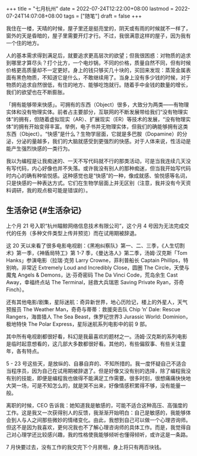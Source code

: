 +++
title = "七月杭州"
date = 2022-07-24T12:22:00+08:00
lastmod = 2022-07-24T14:07:08+08:00
tags = ["随笔"]
draft = false
+++

我住在一楼，天晴的时候，屋子里还是挺亮堂的，阴天或有雨的时候就不一样了，窗外的天是昏暗的，屋子里需要开灯才行。不过，我很满意这样的屋子，因为我有一个住的地方。

人的基本需求得到满足后，就要追求更高层次的欲望；但我很困惑：对物质的追求到哪里才算尽头？打个比方，一个电炒锅，不同的价格，质量自然不同，但有时候价格更高质量却不一定更好。身上的钱只够买几十块的，买回来发现：蒸笼金属表面有黑色物质，不知道它是什么，不敢继续用了。当身上没有多少钱的时候，对于物质的追求自然很低，有住的地方、能够吃饱就行。随着手中金钱的数量的增长，我们的欲望也在不断膨胀。

「拥有能够带来快感」。可拥有的东西（Object）很多，大致分为两类——有物理实体和没有物理实体。前者占主要部分，互联网的不断发展带给我们“没有物理实体”的拥有，但随着虚拟现实（AR）、扩展现实（ER）等技术的发展，“没有物理实体”的拥有开始变得丰富。举例，电子书并无物理实体，但我们的确能够拥有这类东西（Object）。“快感”是什么？生物学层面，它就是多巴胺（Dopamine）的分泌，分泌的量越多，我们的大脑就感受到更强烈的快感。对于人体来说，性活动是能产生强烈快感的一类行为。

我以为编程是让我痴迷的、一天不写代码就不行的那类活动，可是当我连续几天没有写代码，内心好像也并不失落。或许我没有别人的那种痴迷，但当我开始写代码时内心的确有种愉悦感。这种感觉也是“快感”的一种，像成就感、愉悦感等名词，只是快感的一种表达方式。它们在生物学层面上并无区别（注意，我并没有今天资料调研，我的观点极可能是错误的）。


## 生活杂记 {#生活杂记}

上个月 21 号入职“杭州瞄鲸网络信息技术有限公司”，这个月 4 号因为无法完成交代的任务（多种文件类型上传并预览）而在试用期被辞退。

这 20 天以来看了很多电影电视剧：《黑袍纠察队》第一、二、三季，《人生切割术》第一季，《神盾局特工》第 1-7 季，《曼达洛人》第二季，汤姆·汉克斯「Tom Hanks」参演电影（拉瑞·克劳 Larry Crowne，菲利普船长 Captain Phillips，特别响，非常近 Extremely Loud and Incredibly Close，圆圈 The Circle，天使与魔鬼 Angels &amp; Demons，达·芬奇密码 The Da Vinci Code，荒岛余生 Cast Away，幸福终点站 The Terminal，拯救大兵瑞恩 Saving Private Ryan，芬奇 Finch）。

还有其他电影/剧集，星际迷航：奇异新世界，地心历险记，楼上的外星人，天气预报员 The Weather Man，奇奇与蒂蒂：救援突击队 Chip ’n’ Dale: Rescue Rangers，海兽猎人 The Sea Beast，侏罗纪世界3 Jurassic World: Dominion，极地特快 The Polar Express，星际迷航系列电影中的前 9 部。

其中所有电视剧都很好看，科幻是我最喜欢的题材之一。汤姆·汉克斯的系列电影是临时起意想看的，这几部大多数都很好看。其他的，有些偏叙事、有些关注童年，各有特点。

5 - 23 号这些天，是放纵的、自暴自弃的、不知所措的。我一度怀疑自己不适合当程序员，因为自己在试用期被辞退了。但是好像又没有别的选择，除了编程我没有别的技能，即便是编程我也做得不能满足工作需要。很多时刻，很想痛痛快快地大哭一场，可是不知怎么的，就是哭不出来，好像情感积累得不够，没有能量一般。

离职的时候，CEO 告诉我：她知道我是敏感的，可能不适合这种高压、高强度的工作。这是我又一次获得别人的反馈，我渐渐开始明白：自己是敏感的，我能够体会到人与人之间那些微妙的情绪变化。由此，我想到自己可以做一个心理咨询师。但这不是因为我喜欢，更何况我也不了解心理咨询师的具体工作。而是，我觉得自己对心理学还比较感兴趣，我的性格使我能够倾听也懂得倾听，或许这是一条路。

7 月快要过去，没有工作的我交完下个月房租，身上将只有两百块钱。